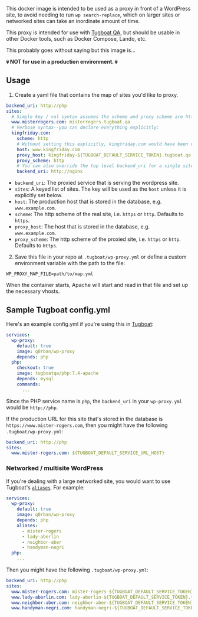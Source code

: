 This docker image is intended to be used as a proxy in front of a WordPress
site, to avoid needing to run `wp search-replace`, which on larger sites or
networked sites can take an inordinate amount of time.

This proxy is intended for use with [Tugboat QA](https://www.tugboat.qa), but
should be usable in other Docker tools, such as Docker Compose, Lando, etc.

This probably goes without saying but this image is…

**💀 NOT for use in a production environment. 💀**

## Usage

1. Create a yaml file that contains the map of sites you'd like to proxy.
```yaml
backend_uri: http://php
sites:
  # Simple key / val syntax assumes the scheme and proxy scheme are https.
  www.misterrogers.com: misterrogers.tugboat.qa
  # Verbose syntax--you can declare everything explicitly:
  kingfriday.com:
    scheme: http
    # Without setting this explicitly, kingfriday.com would have been used.
    host: www.kingfriday.com
    proxy_host: kingfriday-${TUGBOAT_DEFAULT_SERVICE_TOKEN}.tugboat.qa
    proxy_scheme: http
    # You can also override the top level backend_uri for a single site.
    backend_uri: http://nginx
```

- `backend_uri`: The proxied service that is serving the wordpress site.
- `sites`: A keyed list of sites. The key will be used as the `host` unless it is explicitly set below.
- `host`: The production host that is stored in the database, e.g. `www.example.com`.
- `scheme`: The http scheme of the real site, i.e. `https` or `http`. Defaults to `https`.
- `proxy_host`: The host that is stored in the database, e.g. `www.example.com`.
- `proxy_scheme`: The http scheme of the proxied site, i.e. `https` or `http`. Defaults to `https`.

2. Save this file in your repo at `.tugboat/wp-proxy.yml` or define a custom
environment variable with the path to the file:

`WP_PROXY_MAP_FILE=path/to/map.yml`

When the container starts, Apache will start and read in that file and set up
the necessary vhosts.

## Sample Tugboat config.yml

Here's an example config.yml if you're using this in
[Tugboat](https://www.tugboat.qa):

```yaml
services:
  wp-proxy:
    default: true
    image: q0rban/wp-proxy
    depends: php
  php:
    checkout: true
    image: tugboatqa/php:7.4-apache
    depends: mysql
    commands:
      ...
```

Since the PHP service name is `php`, the `backend_uri` in your `wp-proxy.yml`
would be `http://php`.

If the production URL for this site that's stored in the database is
`https://www.mister-rogers.com`, then you might have the following
`.tugboat/wp-proxy.yml`:

```yaml
backend_uri: http://php
sites:
  www.mister-rogers.com: ${TUGBOAT_DEFAULT_SERVICE_URL_HOST}
```

### Networked / multisite WordPress

If you're dealing with a large networked site, you would want to use Tugboat's
[`aliases`](https://docs.tugboat.qa/reference/tugboat-configuration/#aliases).
For example:

```yaml
services:
  wp-proxy:
    default: true
    image: q0rban/wp-proxy
    depends: php
    aliases:
      - mister-rogers
      - lady-aberlin
      - neighbor-aber
      - handyman-negri
  php:
    ...
```

Then you might have the following `.tugboat/wp-proxy.yml`:

```yaml
backend_uri: http://php
sites:
  www.mister-rogers.com: mister-rogers-${TUGBOAT_DEFAULT_SERVICE_TOKEN}.tugboat.qa
  www.lady-aberlin.com: lady-aberlin-${TUGBOAT_DEFAULT_SERVICE_TOKEN}.tugboat.qa
  www.neighbor-aber.com: neighbor-aber-${TUGBOAT_DEFAULT_SERVICE_TOKEN}.tugboat.qa
  www.handyman-negri.com: handyman-negri-${TUGBOAT_DEFAULT_SERVICE_TOKEN}.tugboat.qa
```
